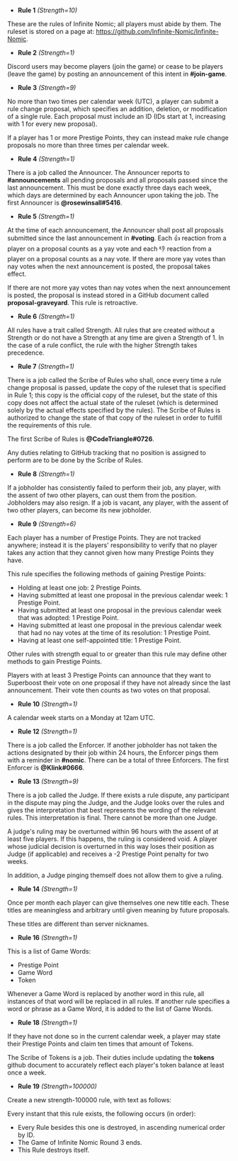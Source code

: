 * **Rule 1** *(Strength=10)*

These are the rules of Infinite Nomic; all players must abide by them.
The ruleset is stored on a page at:
https://github.com/Infinite-Nomic/Infinite-Nomic.

* **Rule 2** *(Strength=1)*

Discord users may become players (join the game) or cease to be players
(leave the game) by posting an announcement of this intent in
**#join-game**.

* **Rule 3** *(Strength=9)*

No more than two times per calendar week (UTC), a player can submit a
rule change proposal, which specifies an addition, deletion, or
modification of a single rule. Each proposal must include an ID (IDs
start at 1, increasing with 1 for every new proposal).

If a player has 1 or more Prestige Points,  they can instead make rule
change proposals no more than three times per calendar week.

* **Rule 4** *(Strength=1)*

There is a job called the Announcer. The Announcer reports to
**#announcements** all pending proposals and all proposals passed since
the last announcement. This must be done exactly three days each week,
which days are determined by each Announcer upon taking the job. The
first Announcer is **@rosewinsall#5416**.

* **Rule 5** *(Strength=1)*

At the time of each announcement, the Announcer shall post all proposals
submitted since the last announcement in **#voting**. Each :thumbsup:
reaction from a player on a proposal counts as a yay vote and each
:thumbsdown: reaction from a player on a proposal counts as a nay vote.
If there are more yay votes than nay votes when the next announcement is
posted, the proposal takes effect.

If there are not more yay votes than nay votes when the next
announcement is posted, the proposal is instead stored in a GitHub
document called **proposal-graveyard**. This rule is retroactive.

* **Rule 6** *(Strength=1)*

All rules have a trait called Strength.  All rules that are created
without a Strength or do not have a Strength at any time are given a
Strength of 1. In the case of a rule conflict, the rule with the
higher Strength takes precedence.

* **Rule 7** *(Strength=1)*

There is a job called the Scribe of Rules who shall, once every time a
rule change proposal is passed, update the copy of the ruleset that is
specified in Rule 1; this copy is the official copy of the ruleset, but
the state of this copy does not affect the actual state of the ruleset
(which is determined solely by the actual effects specified by the
rules).  The Scribe of Rules is authorized to change the state of that
copy of the ruleset in order to fulfill the requirements of this rule.

The first Scribe of Rules is **@CodeTriangle#0726**.

Any duties relating to GitHub tracking that no position is assigned to
perform are to be done by the Scribe of Rules.

* **Rule 8** *(Strength=1)*

If a jobholder has consistently failed to perform their job, any player,
with the assent of two other players, can oust them from the position.
Jobholders may also resign. If a job is vacant, any player, with the
assent of two other players, can become its new jobholder.

* **Rule 9** *(Strength=6)*

Each player has a number of Prestige Points. They are not tracked
anywhere; instead it is the players' responsibility to verify that no
player takes any action that they cannot given how many Prestige Points
they have.

This rule specifies the following methods of gaining Prestige Points:

- Holding at least one job: 2 Prestige Points.
- Having submitted at least one proposal in the previous calendar week:
  1 Prestige Point.
- Having submitted at least one proposal in the previous calendar week
  that was adopted: 1 Prestige Point.
- Having submitted at least one proposal in the previous calendar week
  that had no nay votes at the time of its resolution: 1 Prestige Point.
- Having at least one self-appointed title: 1 Prestige Point.

Other rules with strength equal to or greater than this rule may define
other methods to gain Prestige Points.

Players with at least 3 Prestige Points can announce that they want to
Superboost their vote on one proposal if they have not already since the
last announcement. Their vote then counts as two votes on that proposal.

* **Rule 10** *(Strength=1)*

A calendar week starts on a Monday at 12am UTC.

* **Rule 12** *(Strength=1)*

There is a job called the Enforcer. If another jobholder has not taken
the actions designated by their job within 24 hours, the Enforcer pings
them with a reminder in **#nomic**. There can be a total of three
Enforcers. The first Enforcer is **@Klink#0666**.

* **Rule 13** *(Strength=9)*

There is a job called the Judge. If there exists a rule dispute, any
participant in the dispute may ping the Judge, and the Judge looks over
the rules and gives the interpretation that best represents the wording
of the relevant rules. This interpretation is final. There cannot be
more than one Judge.

A judge's ruling may be overturned within 96 hours with the assent of at
least five players. If this happens, the ruling is considered void. A
player whose judicial decision is overturned in this way loses their
position as Judge (if applicable) and receives a -2 Prestige Point
penalty for two weeks.

In addition, a Judge pinging themself does not allow them to give a
ruling.

* **Rule 14** *(Strength=1)*

Once per month each player can give themselves one new title each. These
titles are meaningless and arbitrary until given meaning by future
proposals. 

These titles are different than server nicknames.

* **Rule 16** *(Strength=1)*

This is a list of Game Words:

- Prestige Point 
- Game Word
- Token

Whenever a Game Word is replaced by another word in this rule, all
instances of that word will be replaced in all rules. If another rule
specifies a word or phrase as a Game Word, it is added to the list of
Game Words.

* **Rule 18** *(Strength=1)*

If they have not done so in the current calendar week, a player may
state their Prestige Points and claim ten times that amount of Tokens.

The Scribe of Tokens is a job. Their duties include updating the
**tokens** github document to accurately reflect each player's token
balance at least once a week.

* **Rule 19** *(Strength=100000)*

Create a new strength-100000 rule, with text as follows:

Every instant that this rule exists, the following occurs (in order):
- Every Rule besides this one is destroyed, in ascending numerical order by ID.
- The Game of Infinite Nomic Round 3 ends.
- This Rule destroys itself.
